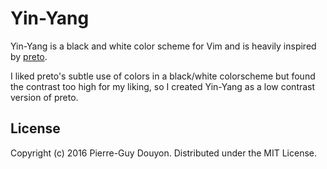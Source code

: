 Yin-Yang
========

Yin-Yang is a black and white color scheme for Vim and is heavily inspired by
[preto][].

I liked preto's subtle use of colors in a black/white colorscheme but found the
contrast too high for my liking, so I created Yin-Yang as a low contrast
version of preto.


License
-------

Copyright (c) 2016 Pierre-Guy Douyon.  Distributed under the MIT License.

[preto]: https://github.com/ewilazarus/preto
